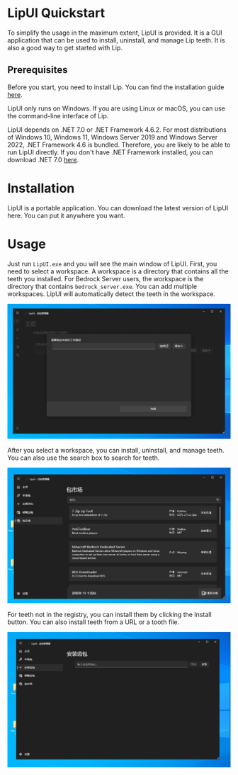 # LipUI Quickstart
To simplify the usage in the maximum extent, LipUI is provided. It is a GUI application that can be used to install, uninstall, and manage Lip teeth. It is also a good way to get started with Lip.

## Prerequisites
Before you start, you need to install Lip. You can find the installation guide [here](https://docs.lippkg.com/en/installation.html).

LipUI only runs on Windows. If you are using Linux or macOS, you can use the command-line interface of Lip.

LipUI depends on .NET 7.0 or .NET Framework 4.6.2. For most distributions of Windows 10, Windows 11, Windows Server 2019 and Windows Server 2022, .NET Framework 4.6 is bundled. 
Therefore, you are likely to be able to run LipUI directly. If you don't have .NET Framework installed, you can download .NET 7.0 [here](https://dotnet.microsoft.com/zh-cn/download/dotnet/7.0).

# Installation
LipUI is a portable application. You can download the latest version of LipUI here. You can put it anywhere you want.

# Usage
Just run `LipUI.exe` and you will see the main window of LipUI. First, you need to select a workspace. A workspace is a directory that contains all the teeth you installed. 
For Bedrock Server users, the workspace is the directory that contains `bedrock_server.exe`. You can add multiple workspaces. LipUI will automatically detect the teeth in the workspace.    

![P1](/pictures/p1.png)

After you select a workspace, you can install, uninstall, and manage teeth. You can also use the search box to search for teeth.  

![P2](/pictures/p2.png)  

For teeth not in the registry, you can install them by clicking the Install button. You can also install teeth from a URL or a tooth file.  

![P3](/pictures/p3.png) 

